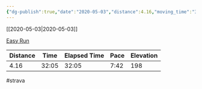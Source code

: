 ```yaml
---
{"dg-publish":true,"date":"2020-05-03","distance":4.16,"moving_time":"32:05","elapsed_time":"32:05","pace":"7:42","total_elevation_gain":198,"url":"https://www.strava.com/activities/3394009572","permalink":"/01-personal/strava/2020-05-03-easy-run/","dgPassFrontmatter":true}
---
```



[[2020-05-03\|2020-05-03]]

[Easy Run](https://www.strava.com/activities/3394009572)

| Distance | Time  | Elapsed Time | Pace | Elevation |
| -------- | ----- | ------------ | ---- | --------- |
| 4.16     | 32:05 | 32:05        | 7:42 | 198       |




#strava
